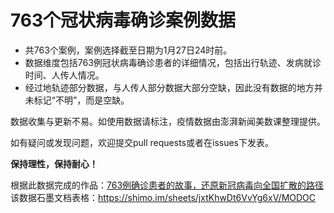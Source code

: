 # 763个冠状病毒确诊案例数据

* 共763个案例，案例选择截至日期为1月27日24时前。
* 数据维度包括763例冠状病毒确诊患者的详细情况，包括出行轨迹、发病就诊时间、人传人情况。
* 经过地轨迹部分数据，与人传人部分数据大部分空缺，因此没有数据的地方并未标记“不明”，而是空缺。

数据收集与更新不易。如使用数据请标注，疫情数据由澎湃新闻美数课整理提供。

如有疑问或发现问题，欢迎提交pull requests或者在issues下发表。

**保持理性，保持耐心！**

根据此数据完成的作品：[763例确诊患者的故事，还原新冠病毒向全国扩散的路径](https://www.thepaper.cn/newsDetail_forward_5719018)
该数据石墨文档表格：https://shimo.im/sheets/jxtKhwDt6VvYg6xV/MODOC
